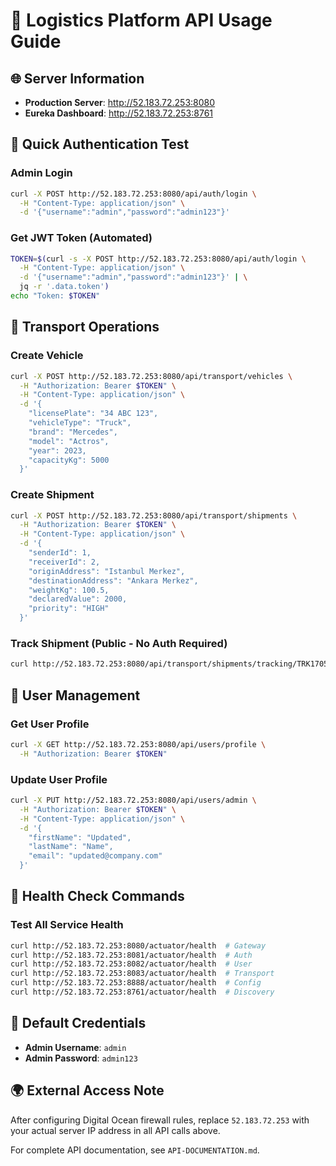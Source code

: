 # 🚀 Logistics Platform API Usage Guide

## 🌐 Server Information
- **Production Server**: http://52.183.72.253:8080
- **Eureka Dashboard**: http://52.183.72.253:8761

## 🔐 Quick Authentication Test

### Admin Login
```bash
curl -X POST http://52.183.72.253:8080/api/auth/login \
  -H "Content-Type: application/json" \
  -d '{"username":"admin","password":"admin123"}'
```

### Get JWT Token (Automated)
```bash
TOKEN=$(curl -s -X POST http://52.183.72.253:8080/api/auth/login \
  -H "Content-Type: application/json" \
  -d '{"username":"admin","password":"admin123"}' | \
  jq -r '.data.token')
echo "Token: $TOKEN"
```

## 🚛 Transport Operations

### Create Vehicle
```bash
curl -X POST http://52.183.72.253:8080/api/transport/vehicles \
  -H "Authorization: Bearer $TOKEN" \
  -H "Content-Type: application/json" \
  -d '{
    "licensePlate": "34 ABC 123",
    "vehicleType": "Truck",
    "brand": "Mercedes",
    "model": "Actros",
    "year": 2023,
    "capacityKg": 5000
  }'
```

### Create Shipment
```bash
curl -X POST http://52.183.72.253:8080/api/transport/shipments \
  -H "Authorization: Bearer $TOKEN" \
  -H "Content-Type: application/json" \
  -d '{
    "senderId": 1,
    "receiverId": 2,
    "originAddress": "Istanbul Merkez",
    "destinationAddress": "Ankara Merkez",
    "weightKg": 100.5,
    "declaredValue": 2000,
    "priority": "HIGH"
  }'
```

### Track Shipment (Public - No Auth Required)
```bash
curl http://52.183.72.253:8080/api/transport/shipments/tracking/TRK17056789123456
```

## 👥 User Management

### Get User Profile
```bash
curl -X GET http://52.183.72.253:8080/api/users/profile \
  -H "Authorization: Bearer $TOKEN"
```

### Update User Profile
```bash
curl -X PUT http://52.183.72.253:8080/api/users/admin \
  -H "Authorization: Bearer $TOKEN" \
  -H "Content-Type: application/json" \
  -d '{
    "firstName": "Updated",
    "lastName": "Name",
    "email": "updated@company.com"
  }'
```

## 🧪 Health Check Commands

### Test All Service Health
```bash
curl http://52.183.72.253:8080/actuator/health  # Gateway
curl http://52.183.72.253:8081/actuator/health  # Auth
curl http://52.183.72.253:8082/actuator/health  # User
curl http://52.183.72.253:8083/actuator/health  # Transport
curl http://52.183.72.253:8888/actuator/health  # Config
curl http://52.183.72.253:8761/actuator/health  # Discovery
```

## 🔧 Default Credentials
- **Admin Username**: `admin`
- **Admin Password**: `admin123`

## 🌍 External Access Note
After configuring Digital Ocean firewall rules, replace `52.183.72.253` with your actual server IP address in all API calls above.

For complete API documentation, see `API-DOCUMENTATION.md`.
